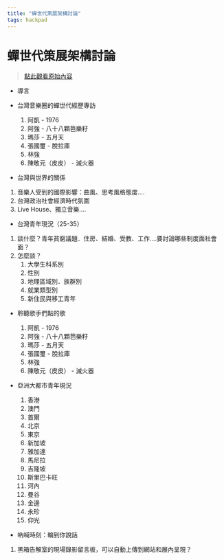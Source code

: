 ```yaml
---
title: "蟬世代策展架構討論"
tags: hackpad
---
```


# 蟬世代策展架構討論

> [點此觀看原始內容](https://g0v.hackpad.tw/09fRZE4bgzg)

- 導言

- 台灣音樂圈的蟬世代經歷專訪
    1.  阿凱 \- 1976
    2.  阿強 \- 八十八顆芭樂籽
    3.  瑪莎 \- 五月天
    4.  張國璽 \- 脫拉庫
    5.  林強
    6.  陳敬元（皮皮） \- 滅火器

- 台灣與世界的關係
1.  音樂人受到的國際影響：曲風、思考風格態度....
2.  台灣政治社會經濟時代氛圍
3.  Live House、獨立音樂....

- 台灣青年現況（25-35）
1.  談什麼？青年貧窮議題．住房、結婚、受教、工作....要討論哪些制度面社會面？
2.  怎麼談？
    1.  大學生科系別
    2.  性別
    3.  地理區域別．族群別
    4.  就業類型別
    5.  新住民與移工青年

- 聆聽歌手們點的歌
    1.  阿凱 \- 1976
    2.  阿強 \- 八十八顆芭樂籽
    3.  瑪莎 \- 五月天
    4.  張國璽 \- 脫拉庫
    5.  林強
    6.  陳敬元（皮皮） \- 滅火器

- 亞洲大都市青年現況
    1.  香港
    2.  澳門
    3.  首爾
    4.  北京
    5.  東京
    6.  新加坡
    7.  雅加達
    8.  馬尼拉
    9.  吉隆坡
    10.  斯里巴卡旺
    11.  河內
    12.  曼谷
    13.  金邊
    14.  永珍
    15.  仰光

- 吶喊時刻：輪到你說話
1.  黑箱告解室的現場錄影留言板，可以自動上傳到網站和展內呈現？


